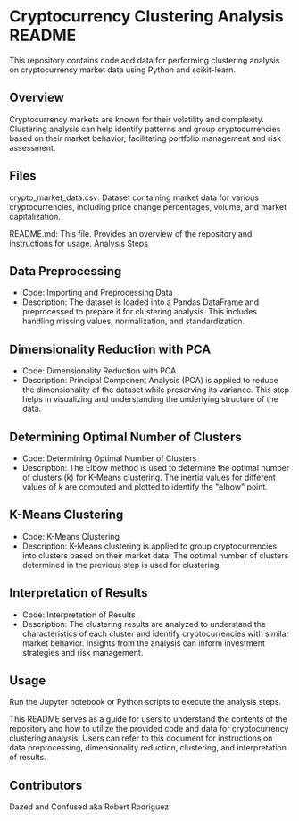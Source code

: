 # Cryptocurrency Clustering Analysis README

This repository contains code and data for performing clustering analysis on cryptocurrency market data using Python and scikit-learn.

## Overview

Cryptocurrency markets are known for their volatility and complexity. Clustering analysis can help identify patterns and group cryptocurrencies based on their market behavior, facilitating portfolio management and risk assessment.

## Files

crypto_market_data.csv: Dataset containing market data for various cryptocurrencies, including price change percentages, volume, and market capitalization.

README.md: This file. Provides an overview of the repository and instructions for usage.
Analysis Steps

## Data Preprocessing
- Code: Importing and Preprocessing Data
- Description: The dataset is loaded into a Pandas DataFrame and preprocessed to prepare it for clustering analysis. This includes handling missing values, normalization, and standardization.

## Dimensionality Reduction with PCA
- Code: Dimensionality Reduction with PCA
- Description: Principal Component Analysis (PCA) is applied to reduce the dimensionality of the dataset while preserving its variance. This step helps in visualizing and understanding the underlying structure of the data.

## Determining Optimal Number of Clusters
- Code: Determining Optimal Number of Clusters
- Description: The Elbow method is used to determine the optimal number of clusters (k) for K-Means clustering. The inertia values for different values of k are computed and plotted to identify the "elbow" point.

## K-Means Clustering
- Code: K-Means Clustering
- Description: K-Means clustering is applied to group cryptocurrencies into clusters based on their market data. The optimal number of clusters determined in the previous step is used for clustering.

## Interpretation of Results
- Code: Interpretation of Results
- Description: The clustering results are analyzed to understand the characteristics of each cluster and identify cryptocurrencies with similar market behavior. Insights from the analysis can inform investment strategies and risk management.

## Usage
Run the Jupyter notebook or Python scripts to execute the analysis steps.

This README serves as a guide for users to understand the contents of the repository and how to utilize the provided code and data for cryptocurrency clustering analysis. Users can refer to this document for instructions on data preprocessing, dimensionality reduction, clustering, and interpretation of results.

## Contributors
Dazed and Confused aka Robert Rodriguez